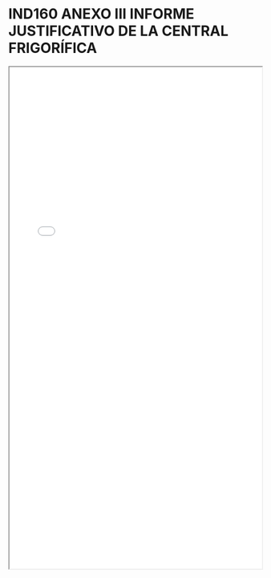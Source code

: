 
# IND160 ANEXO III INFORME JUSTIFICATIVO DE LA CENTRAL FRIGORÍFICA

<iframe src="../IND160 ANEXO III INFORME JUSTIFICATIVO DE LA CENTRAL FRIGORÍFICA.pdf" width="100%" height="1000px"></iframe>

